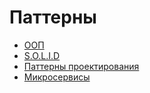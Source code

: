 <h1>Паттерны</h1>

<ul>
    <li><a href="oop/README.md">ООП</a></li>
    <li><a href="solid/README.md">S.O.L.I.D</a></li>
    <li><a href="other/README.md">Паттерны проектирования</a></li>
    <li><a href="microservices/README.md">Микросервисы</a></li>
</ul>
